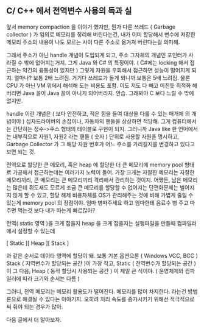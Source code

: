 ## C/ C++ 에서 전역변수 사용의 득과 실

앞서 memory compaction 을 이야기 했지만,
뭔가 다른 쓰레드 ( Garbage collector ) 가 임의로 메모리를 정리해 버린다는건,
내가 이미 할당해서 변수에 저장한 메모리 주소의 내용이 나도 모르는 사이 다른 주소로 옮겨져 버린다는걸 의미해.

그래서 주소가 아닌 handle 개념이 도입되게 되고,
주소 그자체의 개념인 포인터가 사라질 수 밖에 없어지는거지.
그게 Java 와 C# 의 특징이야. ( C#에는 locking 해서 접근하는 약간의 융통성이 있지만 )
그렇게 자원을 우회해서 접근하면 성능이 떨어지게 되지. 얼마나? 보통 2배 느려짐.
거기다 쓰레드가 돌게 되니까 보통은 5배 느려짐. 물론 CPU 가 아닌 VM 위에서 해석해 도는 비용도 포함.
이도 저도 다 빼고 미친듯 최적화 해 버리면 Java 꼴이 Java 꼴이 아니게 되어버리지. 안습.
그래봐야 C 보다 느릴 수 밖에 없지만.

handle 이란 개념은 ( 보다 안전하고, 적은 힘을 들여 대상을 다룰 수 있는 매개체 의 개념이야 )
십자드라이버의 손잡이나, 자동차의 핸들을 상상하면 적당해.
그게 컴퓨터에서는 간단히는 정수->주소 형태의 테이블로 구현이 되지.
그러니까 Java like 한 언어에서는 내부적으로 자원1, 자원2 라는 핸들 ( 숫자 ) 단위로 사용할 자원을 명시하고,
Garbage Collector 가 그 해당 자원 번호가 어느 주소를 가리킬지를 변경하고 있다고 보면 되는 것.

전역으로 할당한 큰 메모리, 혹은 heap 에 할당한 더 큰 메모리에
memory pool 형태로 가공해서 접근하는데는 여러가지 노력이 들어.
가장 크게는 자잘한 메모리는 자잘한 메모리끼리, 큰 메모리는 큰 메모리끼리 격리해서 관리하는 것이지.
어쨌든, 남은 메모리는 많은데 쥐도새도 모르게 조금 큰 메모리를 할당할 수 없어지는 단편화문제는 벌어지지 않게 할 수 있고,
할당 해제 비용자체를 OS가 관리해주는 것에 비해 가볍게 줄일 수 있는게 memory pool 의 장점이야.
엄마 병따주세요 하고 엄마한테 음료수 병 주고 따주면 먹는것 보다 내가 따는게 빠르잖아?

전역( static 영역 )을 크게 잡을지 heap 을 크게 잡을지는 실행파일을 만들때 컴파일러에서 설정할 수 있는데

[ Static ][ Heap ][ Stack ]

과 같은 순서로 데이타 영역에 할당이 돼.
보통 기본 옵션으론 ( Windows VCC, BCC )
Stack ( 지역변수가 할당되는 공간 )이 가장 작고,
Static ( 전역변수가 할당되는 공간 )이 그 다음,
Heap ( 동적 할당시 사용되는 공간 ) 이 제일 큰 식이야.
( 운영체제와 컴파일러에 따라 크기와 순서는 다름 )

그러니, 전역 메모리는 메모리 활용도가 떨어진다. 메모리를 많이 차지한다. 라는건 방법론으로 해결될 수 있다는 이야기지.
오히려 처리 속도를 증가시키기 위해선 적극적으로 써 줘야 되는 경우가 많아.

다음 글에서 더 알아보자.
